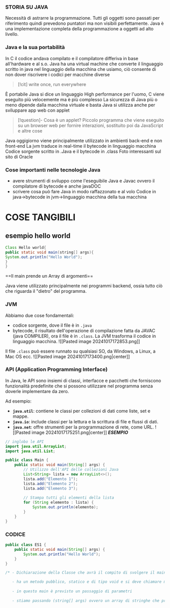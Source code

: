 ### STORIA SU JAVA
Necessità di astrarre la programmazione.
Tutti gli oggetti sono passati per riferimento quindi prevedono puntatori ma non visibili perfettamente. 
Java è una implementazione completa della programmazione a oggetti ad alto livello.
### Java e la sua portabilità
In C il codice andava compilato e il compilatore differiva in base all'hardware e al s.o.
Java ha una virtual machine che converte il linguaggio scritto in java nel linguaggio della macchina che usiamo, ciò consente di non dover riscrivere i codici per macchine diverse
>[!cit] write once, run everywhere

È portabile
Java si dice un linguaggio High performance per l'uomo, C viene eseguito più velocemente ma è più complesso
La sicurezza di Java più o meno dipende dalla macchina virtuale e basta
Java si utilizza anche per sviluppare app web con applet
>[!question]- Cosa è un applet?
>Piccolo programma che viene eseguito su un browser web per fornire interazioni, sostituito poi da JavaScript e altre cose

Java oggigiorno viene principalmente utilizzato in ambienti back-end e non front-end
La jvm traduce in real-time il bytecode in linguaggio macchina
Codice sorgente scritto in .Java e il bytecode in .class
Foto interessanti sul sito di Oracle
### Cose importanti nelle tecnologie  Java
- avere strumenti  di sviluppo come l'eseguibile Java e Javac ovvero il compilatore di bytecode e anche javaDOC 
- scrivere cosa può fare Java in modo raffazzonato e al volo
Codice in java->bytecode in jvm->linguaggio macchina della tua macchina
# COSE TANGIBILI
## esempio hello world
``` Java
Class Hello world{
public static void main(string[] args){
System.out.println("Hello World");
}
}
```
==Il main prende un Array di argomenti==

Java viene utilizzato principalmente nei programmi backend, ossia tutto ciò che riguarda il "dietro" del programma.

### JVM
Abbiamo due cose fondamentali:
- codice sorgente, dove il file è in `.java`
- bytecode, il risultato dell'operazione di compilazione fatta da JAVAC (java COMPILER), ora il file è in `.class`.
La JVM trasforma il codice in linguaggio macchina.
![[Pasted image 20241017172853.png]]

Il file `.class` può essere runnato su qualsiasi SO, da Windows, a Linux, a Mac OS ecc.
![[Pasted image 20241017173400.png|center]]

### API (Application Programming Interface)
In Java, le API sono insiemi di classi, interfacce e pacchetti che forniscono funzionalità predefinite che si possono utilizzare nel programma senza doverle implementare da zero.

Ad esempio:
- **`java.util`**: contiene le classi per collezioni di dati come liste, set e mappe.
- **`java.io`**: include classi per la lettura e la scrittura di file e flussi di dati.
- **`java.net`**: offre strumenti per la programmazione di rete, come URL.
![[Pasted image 20241017175251.png|center]]
***ESEMPIO***
```java
// inglobo le API
import java.util.ArrayList;
import java.util.List;

public class Main {
    public static void main(String[] args) {
        // Utilizzo dell'API delle collezioni Java
        List<String> lista = new ArrayList<>();
        lista.add("Elemento 1");
        lista.add("Elemento 2");
        lista.add("Elemento 3");
        
        // Stampa tutti gli elementi della lista
        for (String elemento : lista) {
            System.out.println(elemento);
        }
    }
}
```

### CODICE
```java 
public class ES1 {
    public static void main(String[] args) {
        System.out.println("Hello World");
    }
}

/* - Dichiarazione della Classe che avrà il compito di svolgere il main e deve          avere lo stesso nome del file

   - ha un metodo pubblico, statico e di tipo void e si deve chiamare main
   
   - in questo main è previsto un passaggio di parametri
   
   - stiamo passando (string[] args) ovvero un array di stringhe che prende le          info dalla linea di comando